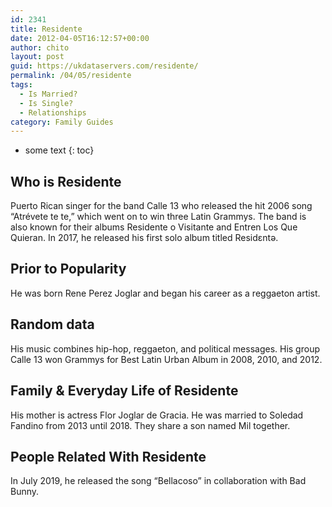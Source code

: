 ```yaml
---
id: 2341
title: Residente
date: 2012-04-05T16:12:57+00:00
author: chito
layout: post
guid: https://ukdataservers.com/residente/
permalink: /04/05/residente
tags:
  - Is Married?
  - Is Single?
  - Relationships
category: Family Guides
---
```


* some text
{: toc}
          
          
## Who is  Residente
                  
                  
                  
Puerto Rican singer for the band Calle 13 who released the hit 2006 song &#8220;Atrévete te te,&#8221; which went on to win three Latin Grammys. The band is also known for their albums Residente o Visitante and Entren Los Que Quieran. In 2017, he released his first solo album titled Residεntә. 
                  
                
                
                
## Prior to Popularity 
                  
                  
                  
He was born Rene Perez Joglar and began his career as a reggaeton artist.
                  
                
                
                
## Random data 
                  
                  
                  
His music combines hip-hop, reggaeton, and political messages. His group Calle 13 won Grammys for Best Latin Urban Album in 2008, 2010, and 2012.
                  
                
                
                
## Family & Everyday Life of Residente
                  
                  
                  
His mother is actress Flor Joglar de Gracia. He was married to Soledad Fandino from 2013 until 2018. They share a son named Mil together.
                  
                
                
                
## People Related With  Residente
                  
                  
                  
In July 2019, he released the song &#8220;Bellacoso&#8221; in collaboration with Bad Bunny.
                  
                
              
            
          
          
          
    
    
  
